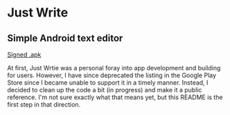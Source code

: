 # Just Write
## Simple Android text editor

[Signed .apk](app-release.apk)

At first, Just Wrtie was a personal foray into app development and building for users. However, I have since deprecated the listing in the Google Play Store since I became unable to support it in a timely manner. Instead, I decided to clean up the code a bit (in progress) and make it a public reference. I'm not sure exactly what that means yet, but this README is the first step in that direction.